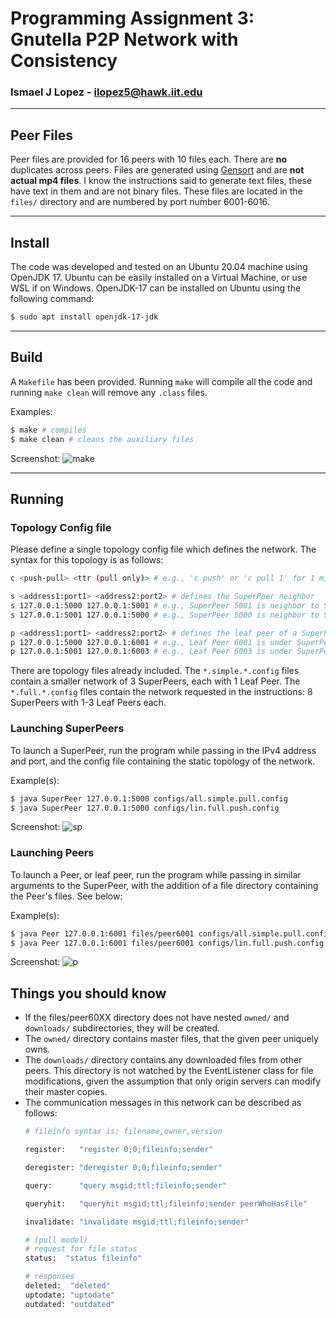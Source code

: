 # Programming Assignment 3: Gnutella P2P Network with Consistency

### Ismael J Lopez - ilopez5@hawk.iit.edu

---

## Peer Files
Peer files are provided for 16 peers with 10 files each. There are **no**
duplicates across peers. Files are generated using
[Gensort](http://www.ordinal.com/gensort.html)
and are **not actual mp4 files**. I know the instructions said to generate
text files, these have text in them and are not binary files. These files are
located in the `files/` directory and are numbered by port number 6001-6016.

---

## Install
The code was developed and tested on an Ubuntu 20.04 machine using OpenJDK 17.
Ubuntu can be easily installed on a Virtual Machine, or use WSL if on Windows.
OpenJDK-17 can be installed on Ubuntu using the following command:
```bash
$ sudo apt install openjdk-17-jdk
```

---

## Build
A `Makefile` has been provided. Running `make` will compile all the code and
running `make clean` will remove any `.class` files.

Examples:
```bash
$ make # compiles
$ make clean # cleans the auxiliary files
```

Screenshot:
![make](screenshots/make.png)

---

## Running

### Topology Config file
Please define a single topology config file which defines the network. The
syntax for this topology is as follows:

```bash
c <push-pull> <ttr (pull only)> # e.g., 'c push' or 'c pull 1' for 1 minute TTR

s <address1:port1> <address2:port2> # defines the SuperPeer neighbor
s 127.0.0.1:5000 127.0.0.1:5001 # e.g., SuperPeer 5001 is neighbor to SuperPeer 5000
s 127.0.0.1:5001 127.0.0.1:5000 # e.g., SuperPeer 5000 is neighbor to SuperPeer 5001

p <address1:port1> <address2:port2> # defines the leaf peer of a SuperPeer
p 127.0.0.1:5000 127.0.0.1:6001 # e.g., Leaf Peer 6001 is under SuperPeer 5000
p 127.0.0.1:5001 127.0.0.1:6003 # e.g., Leaf Peer 6003 is under SuperPeer 5001
```
There are topology files already included. The `*.simple.*.config` files contain
a smaller network of 3 SuperPeers, each with 1 Leaf Peer. The `*.full.*.config` files
contain the network requested in the instructions: 8 SuperPeers with 1-3 Leaf
Peers each.

### Launching SuperPeers
To launch a SuperPeer, run the program while passing in the IPv4 address and
port, and the config file containing the static topology of the network.

Example(s):
```bash
$ java SuperPeer 127.0.0.1:5000 configs/all.simple.pull.config
$ java SuperPeer 127.0.0.1:5000 configs/lin.full.push.config
```

Screenshot:
![sp](screenshots/sp.png)

### Launching Peers
To launch a Peer, or leaf peer, run the program while passing in similar arguments
to the SuperPeer, with the addition of a file directory containing the Peer's
files. See below:

Example(s):
```bash
$ java Peer 127.0.0.1:6001 files/peer6001 configs/all.simple.pull.config
$ java Peer 127.0.0.1:6001 files/peer6001 configs/lin.full.push.config
```

Screenshot:
![p](screenshots/p.png)

## Things you should know
- If the files/peer60XX directory does not have nested `owned/` and `downloads/`
    subdirectories, they will be created.
- The `owned/` directory contains master files, that the given peer uniquely owns.
- The `downloads/` directory contains any downloaded files from other peers. This
    directory is not watched by the EventListener class for file modifications,
    given the assumption that only origin servers can modify their master copies.
- The communication messages in this network can be described as follows:
    ```bash
    # fileinfo syntax is: filename,owner,version

    register:   "register 0;0;fileinfo;sender"

    deregister: "deregister 0;0;fileinfo;sender"

    query:      "query msgid;ttl;fileinfo;sender"

    queryhit:   "queryhit msgid;ttl;fileinfo;sender peerWhoHasFile"

    invalidate: "invalidate msgid;ttl;fileinfo;sender"

    # (pull model)
    # request for file status
    status:  "status fileinfo"

    # responses
    deleted:  "deleted"
    uptodate: "uptodate"
    outdated: "outdated"
    ```